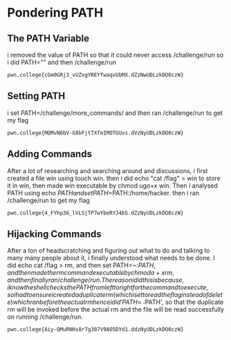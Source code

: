 # Pondering PATH

## The PATH Variable
i removed the value of PATH so that it could never access /challenge/run so i did PATH="" and then /challenge/run
```
pwn.college{cGm0GRj3_vUZxgYREYfwaqvUbMX.dZzNwUDLzkDO0czW}
```
##

## Setting PATH
i set PATH=/challenge/more_commands/ and then ran /challenge/run to get my flag
```
pwn.college{MQMvN6bV-G8bFjtTXfmIMOTGUvs.dVzNyUDLzkDO0czW}
```
##

## Adding Commands
After a lot of researching and searching around and discussions, i first created a file win using touch win. then i did echo "cat /flag" > win to store it in win, then made win executable by chmod ugo+x win. Then i analysed PATH using echo $PATH and set PATH=$PATH:/home/hacker. then i ran /challenge/run to get my flag
```
pwn.college{4_FYhp36_lVLSjTP7wYbeRYJ4bS.dZzNyUDLzkDO0czW}
```
##

## Hijacking Commands
After a ton of headscratching and figuring out what to do and talking to many many people about it, i finally understood what needs to be done. I did echo cat /flag > rm, and then set PATH=~:$PATH, and then made the rm command executable by chmod a+x rm, and then finally ran /challenge/run.
The reason i did this is because, i know the shell checks the PATH from left to right for the command to execute, so i had to ensure i created a duplicate rm(which i set to read the flag instead of delete) which ran before the actual rm hence i did 'PATH=~:$PATH', so that the duplicate rm will be invoked before the actual rm and the file will be read successfully on running /challenge/run.
```
pwn.college{Aiy-QMuRNHs8r7g307V9AO5DYd1.ddzNyUDLzkDO0czW}
```
##

